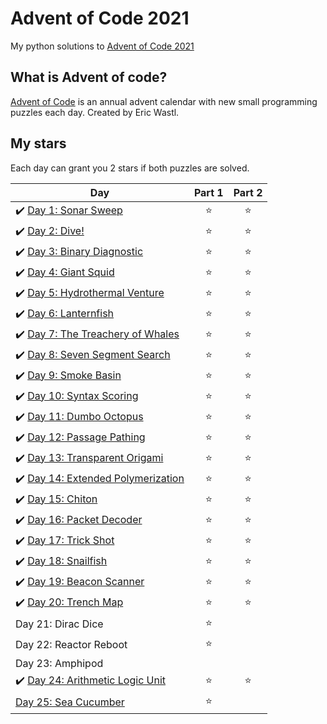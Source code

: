 # Advent of Code 2021
My python solutions to [Advent of Code 2021](https://adventofcode.com/2021)

## What is Advent of code?
[Advent of Code](https://adventofcode.com/) is an annual advent calendar with new small programming puzzles each day. Created by Eric Wastl.

## My stars
Each day can grant you 2 stars if both puzzles are solved. 

| Day | Part 1 | Part 2 |
|---|:----:|:---:|
|✔️ [Day 1: Sonar Sweep](01) | ⭐️ | ⭐️ |
|✔️ [Day 2: Dive!](02) | ⭐️ | ⭐️ |
|✔️ [Day 3: Binary Diagnostic](03) | ⭐️ | ⭐️ |
|✔️ [Day 4: Giant Squid](04) | ⭐️ | ⭐️ |
|✔️ [Day 5: Hydrothermal Venture](05) | ⭐️ | ⭐️ |
|✔️ [Day 6: Lanternfish](06) | ⭐️ | ⭐️ |
|✔️ [Day 7: The Treachery of Whales](07) | ⭐️ | ⭐️ |
|✔️ [Day 8: Seven Segment Search](08) | ⭐️ | ⭐️ |
|✔️ [Day 9: Smoke Basin](09) | ⭐️ | ⭐️ |
|✔️ [Day 10: Syntax Scoring](10) | ⭐️ | ⭐️ |
|✔️ [Day 11: Dumbo Octopus](11) | ⭐️ | ⭐️ |
|✔️ [Day 12: Passage Pathing](12) | ⭐️ | ⭐️ |
|✔️ [Day 13: Transparent Origami](13) | ⭐️ | ⭐️ |
|✔️ [Day 14: Extended Polymerization](14) | ⭐️ | ⭐️ |
|✔️ [Day 15: Chiton](15) | ⭐️ | ⭐️ |
|✔️ [Day 16: Packet Decoder](16) | ⭐️ | ⭐️ |
|✔️ [Day 17: Trick Shot](17) | ⭐️ | ⭐️ |
|✔️ [Day 18: Snailfish](18) | ⭐️ | ⭐️ |
|✔️ [Day 19: Beacon Scanner](19) | ⭐️ | ⭐️ |
|✔️ [Day 20: Trench Map](20) | ⭐️ | ⭐️ |
|  Day 21: Dirac Dice | ⭐️ |   |
|  Day 22: Reactor Reboot | ⭐️ |   |
|  Day 23: Amphipod |   |   |
|✔️ [Day 24: Arithmetic Logic Unit](24) | ⭐️ | ⭐️ |
|  [Day 25: Sea Cucumber](25) | ⭐️ |   |
